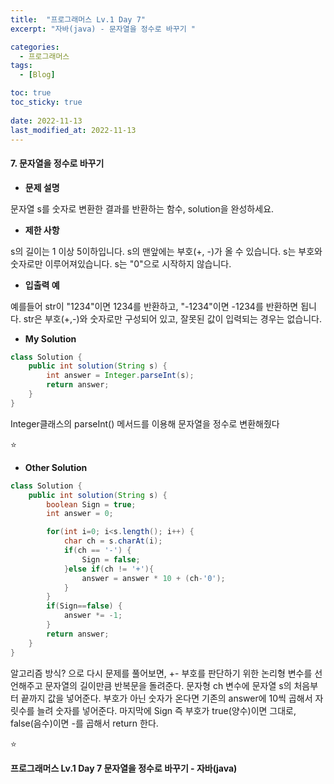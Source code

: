 ```yaml
---
title:  "프로그래머스 Lv.1 Day 7"
excerpt: "자바(java) - 문자열을 정수로 바꾸기 "

categories:
  - 프로그래머스
tags:
  - [Blog]

toc: true
toc_sticky: true
 
date: 2022-11-13
last_modified_at: 2022-11-13
---
```


#### 7. 문자열을 정수로 바꾸기


- **문제 설명** 

문자열 s를 숫자로 변환한 결과를 반환하는 함수, solution을 완성하세요.

- **제한 사항**

s의 길이는 1 이상 5이하입니다.
s의 맨앞에는 부호(+, -)가 올 수 있습니다.
s는 부호와 숫자로만 이루어져있습니다.
s는 "0"으로 시작하지 않습니다.

- **입출력 예**

예를들어 str이 "1234"이면 1234를 반환하고, "-1234"이면 -1234를 반환하면 됩니다.
str은 부호(+,-)와 숫자로만 구성되어 있고, 잘못된 값이 입력되는 경우는 없습니다.



- **My Solution**

```java
class Solution {
    public int solution(String s) {
        int answer = Integer.parseInt(s);
        return answer;
    }
}
```
Integer클래스의 parseInt() 메서드를 이용해 문자열을 정수로 변환해줬다

⭐

- **Other Solution**

```java
class Solution {
    public int solution(String s) {
        boolean Sign = true;
        int answer = 0;

        for(int i=0; i<s.length(); i++) {
            char ch = s.charAt(i);
            if(ch == '-') {
                Sign = false;
            }else if(ch != '+'){
                answer = answer * 10 + (ch-'0');
            }
        }
        if(Sign==false) {
            answer *= -1;
        }
        return answer;
    }
}
```
알고리즘 방식? 으로 다시 문제를 풀어보면, +- 부호를 판단하기 위한 논리형 변수를 선언해주고 문자열의 길이만큼 반복문을 돌려준다. 문자형 ch 변수에 문자열 s의 처음부터 끝까지 값을 넣어준다. 부호가 아닌 숫자가 온다면 기존의 answer에 10씩 곱해서 자릿수를 늘려 숫자를 넣어준다.
마지막에 Sign 즉 부호가 true(양수)이면 그대로, false(음수)이면 -를 곱해서 return 한다.

⭐

**프로그래머스 Lv.1 Day 7 문자열을 정수로 바꾸기 - 자바(java)**